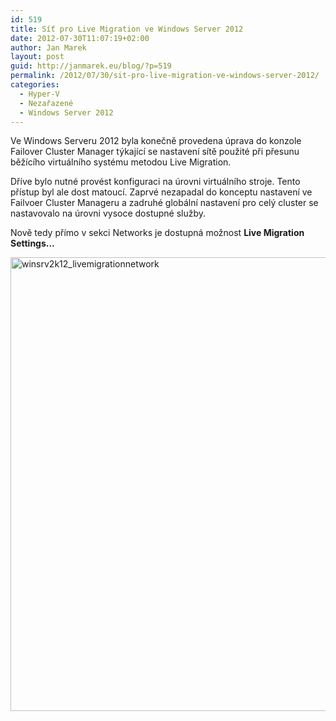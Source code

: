 ```yaml
---
id: 519
title: Síť pro Live Migration ve Windows Server 2012
date: 2012-07-30T11:07:19+02:00
author: Jan Marek
layout: post
guid: http://janmarek.eu/blog/?p=519
permalink: /2012/07/30/sit-pro-live-migration-ve-windows-server-2012/
categories:
  - Hyper-V
  - Nezařazené
  - Windows Server 2012
---
```

Ve Windows Serveru 2012 byla konečně provedena úprava do konzole Failover Cluster Manager týkající se nastavení sítě použité při přesunu běžícího virtuálního systému metodou Live Migration.

Dříve bylo nutné provést konfiguraci na úrovni virtuálního stroje. Tento přístup byl ale dost matoucí. Zaprvé nezapadal do konceptu nastavení ve Failvoer Cluster Manageru a zadruhé globální nastavení pro celý cluster se nastavovalo na úrovni vysoce dostupné služby.

Nově tedy přímo v sekci Networks je dostupná možnost **Live Migration Settings&#8230;**

[<img class="alignleft size-full wp-image-520" title="winsrv2k12_livemigrationnetwork" src="http://janmarek.eu/wp-content/uploads/2012/07/LM.png" alt="winsrv2k12_livemigrationnetwork" width="763" height="726" />](http://janmarek.eu/wp-content/uploads/2012/07/LM.png)